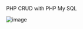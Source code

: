 PHP CRUD with PHP My SQL

![image](https://user-images.githubusercontent.com/50587422/209388023-d409eb94-2f74-464a-bc3e-6cb779c4f74d.png)
